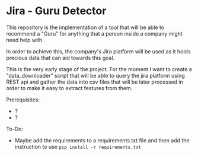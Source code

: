 # Jira - Guru Detector

This repository is the implementation of a tool that will be able to recommend a "Guru" for anything that a person inside a company might need help with.

In order to achieve this, the company's Jira platform will be used as it holds precious data that can aid towards this goal.

This is the very early stage of the project. For the moment I want to create a "data_downloader" script that will be able to query the jira platform using REST api and gather the data into csv files that will be later processed in order to make it easy to extract features from them.

Prerequisites:

* ? 
* ?

To-Do:

- Maybe add the requirements to a requirements.txt file and then add the instruction to use `pip install -r requirements.txt`

